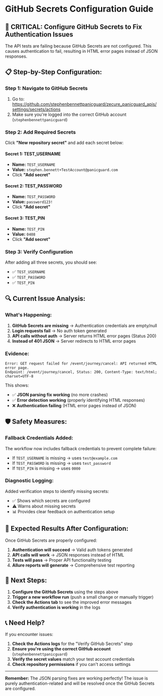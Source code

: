 # GitHub Secrets Configuration Guide

## 🚨 **CRITICAL: Configure GitHub Secrets to Fix Authentication Issues**

The API tests are failing because GitHub Secrets are not configured. This causes authentication to fail, resulting in HTML error pages instead of JSON responses.

## 📋 **Step-by-Step Configuration:**

### **Step 1: Navigate to GitHub Secrets**
1. Go to: https://github.com/stephenbennettpanicguard/zecure_panicguard_apis/settings/secrets/actions
2. Make sure you're logged into the correct GitHub account (`stephenbennettpanicguard`)

### **Step 2: Add Required Secrets**
Click **"New repository secret"** and add each secret below:

#### **Secret 1: TEST_USERNAME**
- **Name:** `TEST_USERNAME`
- **Value:** `stephen.bennett+TestAccount@panicguard.com`
- Click **"Add secret"**

#### **Secret 2: TEST_PASSWORD**
- **Name:** `TEST_PASSWORD`
- **Value:** `password123!`
- Click **"Add secret"**

#### **Secret 3: TEST_PIN**
- **Name:** `TEST_PIN`
- **Value:** `0408`
- Click **"Add secret"**

### **Step 3: Verify Configuration**
After adding all three secrets, you should see:
- ✅ `TEST_USERNAME`
- ✅ `TEST_PASSWORD`
- ✅ `TEST_PIN`

## 🔍 **Current Issue Analysis:**

### **What's Happening:**
1. **GitHub Secrets are missing** → Authentication credentials are empty/null
2. **Login requests fail** → No auth token generated
3. **API calls without auth** → Server returns HTML error pages (Status 200)
4. **Instead of 401 JSON** → Server redirects to HTML error pages

### **Evidence:**
```
Error: GET request failed for /event/journey/cancel: API returned HTML error page. 
Endpoint: /event/journey/cancel, Status: 200, Content-Type: text/html; charset=UTF-8
```

This shows:
- ✅ **JSON parsing fix working** (no more crashes)
- ✅ **Error detection working** (properly identifying HTML responses)
- ❌ **Authentication failing** (HTML error pages instead of JSON)

## 🛡️ **Safety Measures:**

### **Fallback Credentials Added:**
The workflow now includes fallback credentials to prevent complete failure:
- If `TEST_USERNAME` is missing → uses `test@example.com`
- If `TEST_PASSWORD` is missing → uses `test_password`
- If `TEST_PIN` is missing → uses `0000`

### **Diagnostic Logging:**
Added verification steps to identify missing secrets:
- ✅ Shows which secrets are configured
- ⚠️ Warns about missing secrets
- 📊 Provides clear feedback on authentication setup

## 🎯 **Expected Results After Configuration:**

Once GitHub Secrets are properly configured:

1. **Authentication will succeed** → Valid auth tokens generated
2. **API calls will work** → JSON responses instead of HTML
3. **Tests will pass** → Proper API functionality testing
4. **Allure reports will generate** → Comprehensive test reporting

## 🚀 **Next Steps:**

1. **Configure the GitHub Secrets** using the steps above
2. **Trigger a new workflow run** (push a small change or manually trigger)
3. **Check the Actions tab** to see the improved error messages
4. **Verify authentication is working** in the logs

## 📞 **Need Help?**

If you encounter issues:
1. **Check the Actions logs** for the "Verify GitHub Secrets" step
2. **Ensure you're using the correct GitHub account** (`stephenbennettpanicguard`)
3. **Verify the secret values** match your test account credentials
4. **Check repository permissions** if you can't access settings

---

**Remember:** The JSON parsing fixes are working perfectly! The issue is purely authentication-related and will be resolved once the GitHub Secrets are configured.
